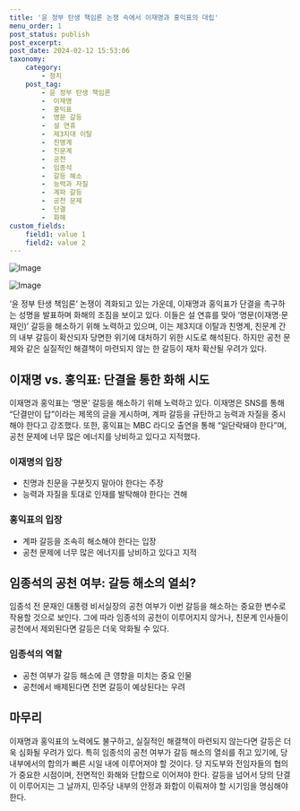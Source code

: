 ```yaml
---
title: '윤 정부 탄생 책임론 논쟁 속에서 이재명과 홍익표의 대립'
menu_order: 1
post_status: publish
post_excerpt: 
post_date: 2024-02-12 15:53:06
taxonomy:
    category:
        - 정치
    post_tag:
        - 윤 정부 탄생 책임론
        -  이재명
        -  홍익표
        -  명문 갈등
        -  설 연휴
        -  제3지대 이탈
        -  친명계
        -  친문계
        -  공천
        -  임종석
        -  갈등 해소
        -  능력과 자질
        -  계파 갈등
        -  공천 문제
        -  단결
        -  화해
custom_fields:
    field1: value 1
    field2: value 2
---
```


![Image](https://imgnews.pstatic.net/image/032/2024/02/12/0003278459_001_20240212143401111.png?type=w647)

![Image](https://imgnews.pstatic.net/image/032/2024/02/12/0003278459_002_20240212143401139.png?type=w647)

‘윤 정부 탄생 책임론’ 논쟁이 격화되고 있는 가운데, 이재명과 홍익표가 단결을 촉구하는 성명을 발표하며 화해의 조짐을 보이고 있다. 이들은 설 연휴를 맞아 ‘명문(이재명·문재인)’ 갈등을 해소하기 위해 노력하고 있으며, 이는 제3지대 이탈과 친명계, 친문계 간의 내부 갈등이 확산되자 당면한 위기에 대처하기 위한 시도로 해석된다. 하지만 공천 문제와 같은 실질적인 해결책이 마련되지 않는 한 갈등이 재차 확산될 우려가 있다.
## 이재명 vs. 홍익표: 단결을 통한 화해 시도
이재명과 홍익표는 ‘명문’ 갈등을 해소하기 위해 노력하고 있다. 이재명은 SNS를 통해 “단결만이 답”이라는 제목의 글을 게시하며, 계파 갈등을 규탄하고 능력과 자질을 중시해야 한다고 강조했다. 또한, 홍익표는 MBC 라디오 출연을 통해 “일단락돼야 한다”며, 공천 문제에 너무 많은 에너지를 낭비하고 있다고 지적했다.
### 이재명의 입장
- 친명과 친문을 구분짓지 말아야 한다는 주장
- 능력과 자질을 토대로 인재를 발탁해야 한다는 견해
### 홍익표의 입장
- 계파 갈등을 조속히 해소해야 한다는 입장
- 공천 문제에 너무 많은 에너지를 낭비하고 있다고 지적
## 임종석의 공천 여부: 갈등 해소의 열쇠?
임종석 전 문재인 대통령 비서실장의 공천 여부가 이번 갈등을 해소하는 중요한 변수로 작용할 것으로 보인다. 그에 따라 임종석의 공천이 이루어지지 않거나, 친문계 인사들이 공천에서 제외된다면 갈등은 더욱 악화될 수 있다.
### 임종석의 역할
- 공천 여부가 갈등 해소에 큰 영향을 미치는 중요 인물
- 공천에서 배제된다면 전면 갈등이 예상된다는 우려
## 마무리
이재명과 홍익표의 노력에도 불구하고, 실질적인 해결책이 마련되지 않는다면 갈등은 더욱 심화될 우려가 있다. 특히 임종석의 공천 여부가 갈등 해소의 열쇠를 쥐고 있기에, 당 내부에서의 합의가 빠른 시일 내에 이루어져야 할 것이다. 당 지도부와 전임자들의 협의가 중요한 시점이며, 전면적인 화해와 단합으로 이어져야 한다. 갈등을 넘어서 당의 단결이 이루어지는 그 날까지, 민주당 내부의 안정과 화합이 이뤄져야 할 시기임을 명심해야 한다.
